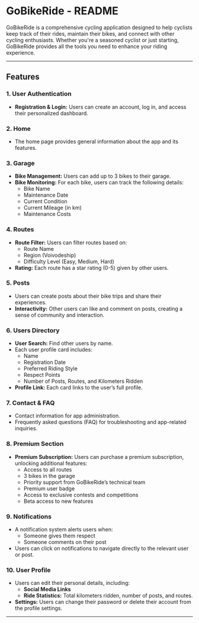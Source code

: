 # GoBikeRide - README

GoBikeRide is a comprehensive cycling application designed to help cyclists keep track of their rides, maintain their bikes, and connect with other cycling enthusiasts. Whether you're a seasoned cyclist or just starting, GoBikeRide provides all the tools you need to enhance your riding experience.

---

## Features

### 1. **User Authentication** 
   - **Registration & Login:** Users can create an account, log in, and access their personalized dashboard.

### 2. **Home**
   - The home page provides general information about the app and its features.

### 3. **Garage**
   - **Bike Management:** Users can add up to 3 bikes to their garage.
   - **Bike Monitoring:** For each bike, users can track the following details:
     - Bike Name
     - Maintenance Date
     - Current Condition
     - Current Mileage (in km)
     - Maintenance Costs

### 4. **Routes**
   - **Route Filter:** Users can filter routes based on:
     - Route Name
     - Region (Voivodeship)
     - Difficulty Level (Easy, Medium, Hard)
   - **Rating:** Each route has a star rating (0-5) given by other users.

### 5. **Posts**
   - Users can create posts about their bike trips and share their experiences.
   - **Interactivity:** Other users can like and comment on posts, creating a sense of community and interaction.

### 6. **Users Directory**
   - **User Search:** Find other users by name.
   - Each user profile card includes:
     - Name
     - Registration Date
     - Preferred Riding Style
     - Respect Points
     - Number of Posts, Routes, and Kilometers Ridden
   - **Profile Link:** Each card links to the user’s full profile.

### 7. **Contact & FAQ**
   - Contact information for app administration.
   - Frequently asked questions (FAQ) for troubleshooting and app-related inquiries.

### 8. **Premium Section**
   - **Premium Subscription:** Users can purchase a premium subscription, unlocking additional features:
     - Access to all routes
     - 3 bikes in the garage
     - Priority support from GoBikeRide’s technical team
     - Premium user badge
     - Access to exclusive contests and competitions
     - Beta access to new features

### 9. **Notifications**
   - A notification system alerts users when:
     - Someone gives them respect
     - Someone comments on their post
   - Users can click on notifications to navigate directly to the relevant user or post.

### 10. **User Profile**
   - Users can edit their personal details, including:
     - **Social Media Links**
     - **Ride Statistics:** Total kilometers ridden, number of posts, and routes.
   - **Settings:** Users can change their password or delete their account from the profile settings.

---
